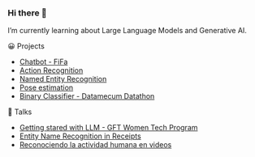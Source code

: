 ### Hi there 👋
I’m currently learning about Large Language Models and Generative AI.  

😀 Projects
- [Chatbot - FiFa](https://github.com/pilarcode/Fifa)
- [Action Recognition](https://github.com/pilarcode/action-recognition-in-videos)
- [Named Entity Recognition](https://github.com/pilarcode/receipt-ocr)
- [Pose estimation](https://github.com/pilarcode/pose_estimation)
- [Binary Classifier - Datamecum Datathon](https://github.com/pilarcode/arandanos)


📢 Talks
- [Getting stared with LLM - GFT Women Tech Program](https://github.com/pilarcode/pilarcode/blob/main/GenerativeAI_with_LLMS_WomenTechProgram_Talk_2023_PilarMadariaga.pdf)
- [Entity Name Recognition in Receipts](https://github.com/pilarcode/receipt-ocr/blob/main/Presentacion.pdf)
- [Reconociendo la actividad humana en videos](https://github.com/pilarcode/action-recognition-in-videos/blob/master/docs/Presentacion_TFM_Unir_PilarMadariaga.pdf)

<!--

<h2> 💻 I'm working as Data Engineer but I do some other stuff too!</h2>
<p align="center">
  <img src="https://github.com/pilarcode/pilarcode/blob/main/images/tools.png">
</p>


-->
